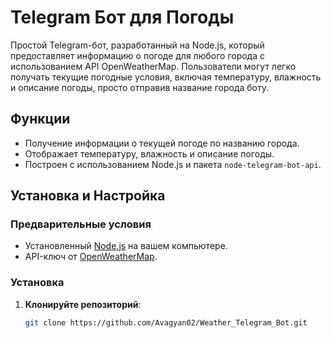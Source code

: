 # Telegram Бот для Погоды

Простой Telegram-бот, разработанный на Node.js, который предоставляет информацию о погоде для любого города с использованием API OpenWeatherMap. Пользователи могут легко получать текущие погодные условия, включая температуру, влажность и описание погоды, просто отправив название города боту.

## Функции

- Получение информации о текущей погоде по названию города.
- Отображает температуру, влажность и описание погоды.
- Построен с использованием Node.js и пакета `node-telegram-bot-api`.

## Установка и Настройка

### Предварительные условия

- Установленный [Node.js](https://nodejs.org/) на вашем компьютере.
- API-ключ от [OpenWeatherMap](https://openweathermap.org/).

### Установка

1. **Клонируйте репозиторий**:
   ```bash
   git clone https://github.com/Avagyan02/Weather_Telegram_Bot.git
